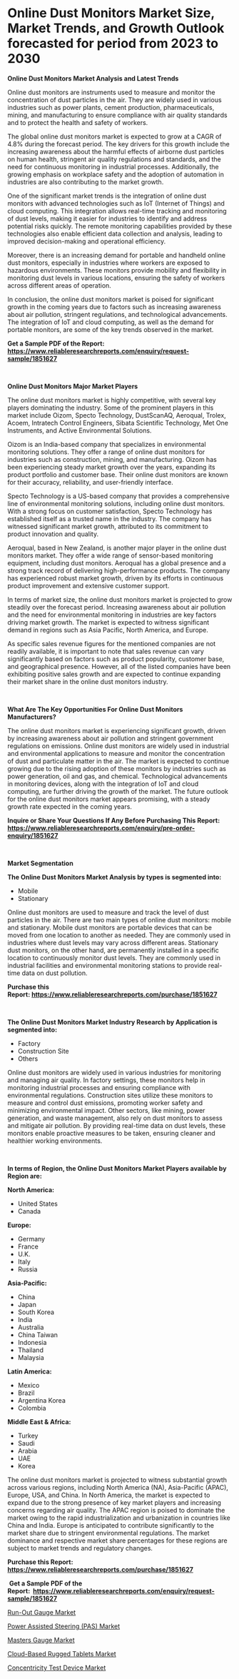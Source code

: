 <p><h1>Online Dust Monitors Market Size, Market Trends, and Growth Outlook forecasted for period from 2023 to 2030</h1></p><p><strong>Online Dust Monitors Market Analysis and Latest Trends</strong></p>
<p><p>Online dust monitors are instruments used to measure and monitor the concentration of dust particles in the air. They are widely used in various industries such as power plants, cement production, pharmaceuticals, mining, and manufacturing to ensure compliance with air quality standards and to protect the health and safety of workers.</p><p>The global online dust monitors market is expected to grow at a CAGR of 4.8% during the forecast period. The key drivers for this growth include the increasing awareness about the harmful effects of airborne dust particles on human health, stringent air quality regulations and standards, and the need for continuous monitoring in industrial processes. Additionally, the growing emphasis on workplace safety and the adoption of automation in industries are also contributing to the market growth.</p><p>One of the significant market trends is the integration of online dust monitors with advanced technologies such as IoT (Internet of Things) and cloud computing. This integration allows real-time tracking and monitoring of dust levels, making it easier for industries to identify and address potential risks quickly. The remote monitoring capabilities provided by these technologies also enable efficient data collection and analysis, leading to improved decision-making and operational efficiency.</p><p>Moreover, there is an increasing demand for portable and handheld online dust monitors, especially in industries where workers are exposed to hazardous environments. These monitors provide mobility and flexibility in monitoring dust levels in various locations, ensuring the safety of workers across different areas of operation.</p><p>In conclusion, the online dust monitors market is poised for significant growth in the coming years due to factors such as increasing awareness about air pollution, stringent regulations, and technological advancements. The integration of IoT and cloud computing, as well as the demand for portable monitors, are some of the key trends observed in the market.</p></p>
<p><strong>Get a Sample PDF of the Report:&nbsp; <a href="https://www.reliableresearchreports.com/enquiry/request-sample/1851627">https://www.reliableresearchreports.com/enquiry/request-sample/1851627</a></strong></p>
<p>&nbsp;</p>
<p><strong>Online Dust Monitors Major Market Players</strong></p>
<p><p>The online dust monitors market is highly competitive, with several key players dominating the industry. Some of the prominent players in this market include Oizom, Specto Technology, DustScanAQ, Aeroqual, Trolex, Acoem, Intratech Control Engineers, Sibata Scientific Technology, Met One Instruments, and Active Environmental Solutions.</p><p>Oizom is an India-based company that specializes in environmental monitoring solutions. They offer a range of online dust monitors for industries such as construction, mining, and manufacturing. Oizom has been experiencing steady market growth over the years, expanding its product portfolio and customer base. Their online dust monitors are known for their accuracy, reliability, and user-friendly interface.</p><p>Specto Technology is a US-based company that provides a comprehensive line of environmental monitoring solutions, including online dust monitors. With a strong focus on customer satisfaction, Specto Technology has established itself as a trusted name in the industry. The company has witnessed significant market growth, attributed to its commitment to product innovation and quality.</p><p>Aeroqual, based in New Zealand, is another major player in the online dust monitors market. They offer a wide range of sensor-based monitoring equipment, including dust monitors. Aeroqual has a global presence and a strong track record of delivering high-performance products. The company has experienced robust market growth, driven by its efforts in continuous product improvement and extensive customer support.</p><p>In terms of market size, the online dust monitors market is projected to grow steadily over the forecast period. Increasing awareness about air pollution and the need for environmental monitoring in industries are key factors driving market growth. The market is expected to witness significant demand in regions such as Asia Pacific, North America, and Europe.</p><p>As specific sales revenue figures for the mentioned companies are not readily available, it is important to note that sales revenue can vary significantly based on factors such as product popularity, customer base, and geographical presence. However, all of the listed companies have been exhibiting positive sales growth and are expected to continue expanding their market share in the online dust monitors industry.</p></p>
<p>&nbsp;</p>
<p><strong>What Are The Key Opportunities For Online Dust Monitors Manufacturers?</strong></p>
<p><p>The online dust monitors market is experiencing significant growth, driven by increasing awareness about air pollution and stringent government regulations on emissions. Online dust monitors are widely used in industrial and environmental applications to measure and monitor the concentration of dust and particulate matter in the air. The market is expected to continue growing due to the rising adoption of these monitors by industries such as power generation, oil and gas, and chemical. Technological advancements in monitoring devices, along with the integration of IoT and cloud computing, are further driving the growth of the market. The future outlook for the online dust monitors market appears promising, with a steady growth rate expected in the coming years.</p></p>
<p><strong>Inquire or Share Your Questions If Any Before Purchasing This Report: <a href="https://www.reliableresearchreports.com/enquiry/pre-order-enquiry/1851627">https://www.reliableresearchreports.com/enquiry/pre-order-enquiry/1851627</a></strong></p>
<p>&nbsp;</p>
<p><strong>Market Segmentation</strong></p>
<p><strong>The Online Dust Monitors Market Analysis by types is segmented into:</strong></p>
<p><ul><li>Mobile</li><li>Stationary</li></ul></p>
<p><p>Online dust monitors are used to measure and track the level of dust particles in the air. There are two main types of online dust monitors: mobile and stationary. Mobile dust monitors are portable devices that can be moved from one location to another as needed. They are commonly used in industries where dust levels may vary across different areas. Stationary dust monitors, on the other hand, are permanently installed in a specific location to continuously monitor dust levels. They are commonly used in industrial facilities and environmental monitoring stations to provide real-time data on dust pollution.</p></p>
<p><strong>Purchase this Report:&nbsp;<a href="https://www.reliableresearchreports.com/purchase/1851627">https://www.reliableresearchreports.com/purchase/1851627</a></strong></p>
<p>&nbsp;</p>
<p><strong>The Online Dust Monitors Market Industry Research by Application is segmented into:</strong></p>
<p><ul><li>Factory</li><li>Construction Site</li><li>Others</li></ul></p>
<p><p>Online dust monitors are widely used in various industries for monitoring and managing air quality. In factory settings, these monitors help in monitoring industrial processes and ensuring compliance with environmental regulations. Construction sites utilize these monitors to measure and control dust emissions, promoting worker safety and minimizing environmental impact. Other sectors, like mining, power generation, and waste management, also rely on dust monitors to assess and mitigate air pollution. By providing real-time data on dust levels, these monitors enable proactive measures to be taken, ensuring cleaner and healthier working environments.</p></p>
<p>&nbsp;</p>
<p><strong>In terms of Region, the Online Dust Monitors Market Players available by Region are:</strong></p>
<p>
    <p> <strong> North America: </strong>
        <ul>
            <li>United States</li>
            <li>Canada</li>
        </ul>
        </p> 
    <p> <strong> Europe: </strong>
        <ul>
            <li>Germany</li>
            <li>France</li>
            <li>U.K.</li>
            <li>Italy</li>
            <li>Russia</li>
        </ul>
        </p> 
    <p> <strong> Asia-Pacific: </strong>
        <ul>
            <li>China</li>
            <li>Japan</li>
            <li>South Korea</li>
            <li>India</li>
            <li>Australia</li>
            <li>China Taiwan</li>
            <li>Indonesia</li>
            <li>Thailand</li>
            <li>Malaysia</li>
        </ul>
        </p> 
    <p> <strong> Latin America: </strong>
        <ul>
            <li>Mexico</li>
            <li>Brazil</li>
            <li>Argentina Korea</li>
            <li>Colombia</li>
        </ul>
        </p> 
    <p> <strong> Middle East & Africa: </strong>
        <ul>
            <li>Turkey</li>
            <li>Saudi</li>
            <li>Arabia</li>
            <li>UAE</li>
            <li>Korea</li>
        </ul>
    </p>
    </p>
<p><p>The online dust monitors market is projected to witness substantial growth across various regions, including North America (NA), Asia-Pacific (APAC), Europe, USA, and China. In North America, the market is expected to expand due to the strong presence of key market players and increasing concerns regarding air quality. The APAC region is poised to dominate the market owing to the rapid industrialization and urbanization in countries like China and India. Europe is anticipated to contribute significantly to the market share due to stringent environmental regulations. The market dominance and respective market share percentages for these regions are subject to market trends and regulatory changes.</p></p>
<p><strong>Purchase this Report: <a href="https://www.reliableresearchreports.com/purchase/1851627">https://www.reliableresearchreports.com/purchase/1851627</a></strong></p>
<p>&nbsp;<strong>Get a Sample PDF of the Report:&nbsp;&nbsp;<a href="https://www.reliableresearchreports.com/enquiry/request-sample/1851627">https://www.reliableresearchreports.com/enquiry/request-sample/1851627</a></strong></p>
<p><strong></strong></p>
<p><p><a href="https://www.linkedin.com/pulse/run-out-gauge-market-size-share-global-analysis-report-2023-wjibf/">Run-Out Gauge Market</a></p><p><a href="https://medium.com/@klrahulrp23/power-assisted-steering-pas-market-outlook-industry-overview-and-forecast-2023-to-2030-21fce1a3c0bb">Power Assisted Steering (PAS) Market</a></p><p><a href="https://www.linkedin.com/pulse/masters-gauge-market-research-report-unlocks-aop5f/">Masters Gauge Market</a></p><p><a href="https://medium.com/@suryayadavrp23/cloud-based-rugged-tablets-market-trends-forecast-and-competitive-analysis-to-2030-a86ca7f55e91">Cloud-Based Rugged Tablets Market</a></p><p><a href="https://www.linkedin.com/pulse/concentricity-test-device-market-research-report-0ouzf/">Concentricity Test Device Market</a></p></p>